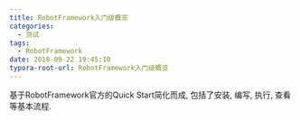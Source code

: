 ```yaml
---
title: RobotFramework入门级概览
categories:
  - 测试
tags:
  - RobotFramework
date: 2018-09-22 19:45:10
typora-root-url: RobotFramework入门级概览
---
```

基于RobotFramework官方的Quick Start简化而成, 包括了安装, 编写, 执行, 查看等基本流程.
<!--more-->

<!--stackedit_data:
eyJoaXN0b3J5IjpbLTE0NTUxNjk4MTddfQ==
-->